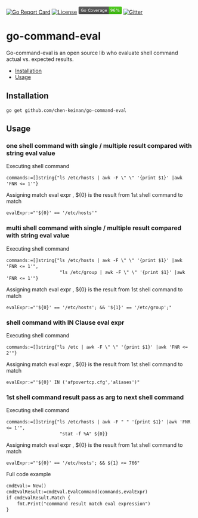 [![Go Report Card](https://goreportcard.com/badge/github.com/chen-keinan/go-simple-config)](https://goreportcard.com/report/github.com/chen-keinan/go-simple-config)
[![License](https://img.shields.io/badge/License-Apache%202.0-blue.svg)](https://github.com/chen-keinan/go-simple-config/blob/master/LICENSE)
<img src="./pkg/img/coverage_badge.png" alt="test coverage badge">
[![Gitter](https://badges.gitter.im/beacon-sec/community.svg)](https://gitter.im/beacon-sec/community?utm_source=badge&utm_medium=badge&utm_campaign=pr-badge)

# go-command-eval

Go-command-eval is an open source lib who evaluate shell command actual vs. expected results.

* [Installation](#installation)
* [Usage](#usage)

## Installation

```
go get github.com/chen-keinan/go-command-eval
```

## Usage
### one shell command with single / multiple result compared with string eval value

Executing shell command
```
commands:=[]string{"ls /etc/hosts | awk -F \" \" '{print $1}' |awk 'FNR <= 1'"}
```
Assigning match eval expr , ${0} is the result from 1st shell command to match 
```
evalExpr:="'${0}' == '/etc/hosts'"
```

### multi shell command with single / multiple result compared with string eval value

Executing shell command
```
commands:=[]string{"ls /etc/hosts | awk -F \" \" '{print $1}' |awk 'FNR <= 1'",
                    "ls /etc/group | awk -F \" \" '{print $1}' |awk 'FNR <= 1'"}
```
Assigning match eval expr , ${0} is the result from 1st shell command to match
```
evalExpr:="'${0}' == '/etc/hosts'; && '${1}' == '/etc/group';"
```

### shell command  with IN Clause eval expr

Executing shell command
```
commands:=[]string{"ls /etc | awk -F \" \" '{print $1}' |awk 'FNR <= 2'"}
```
Assigning match eval expr , ${0} is the result from 1st shell command to match
```
evalExpr:="'${0}' IN ('afpovertcp.cfg','aliases')"
```

### 1st shell command result pass as arg to next shell command 

Executing shell command
```
commands:=[]string{"ls /etc/hosts | awk -F " " '{print $1}' |awk 'FNR <= 1'",
                    "stat -f %A" ${0}}
```
Assigning match eval expr , ${0} is the result from 1st shell command to match
```
evalExpr:="'${0}' == '/etc/hosts'; && ${1} <= 766"
```

Full code example
```
cmdEval:= New()
cmdEvalResult:=cmdEval.EvalCommand(commands,evalExpr)
if cmdEvalResult.Match {
    fmt.Print("commmand result match eval expression")
}
```
